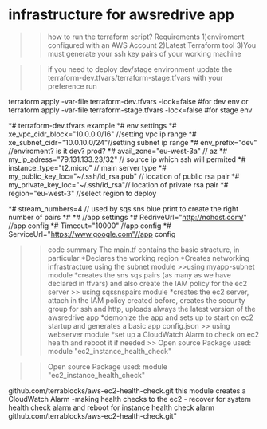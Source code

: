 # infrastructure for awsredrive app

>>how to run the terraform script?
Requirements
1)enviroment configured with an AWS Account 
2)Latest Terraform tool
3)You must generate your ssh key pairs of your working machine  

>>if you need to deploy dev/stage environment
update the terraform-dev.tfvars/terraform-stage.tfvars with your preference
run

terraform apply -var-file terraform-dev.tfvars -lock=false #for dev env
or
terraform apply -var-file terraform-stage.tfvars -lock=false #for stage env



*#   terraform-dev.tfvars example
*#   env settings
*#   xe_vpc_cidr_block="10.0.0.0/16" //setting vpc ip range
*#   xe_subnet_cidr="10.0.10.0/24"//setting subnet  ip range
*#   env_prefix="dev" //enviroment? is it dev? prod?
*#   avail_zone="eu-west-3a" // az
*#   my_ip_adress="79.131.133.23/32" // source ip which ssh will permited
*#   instance_type="t2.micro" // main server type
*#   my_public_key_loc="~/.ssh/id_rsa.pub"  // location of public rsa pair
*#   my_private_key_loc="~/.ssh/id_rsa"// location of private rsa pair
*#   region="eu-west-3" //select region to deploy

*#   stream_numbers=4 // used by sqs sns blue print to create the right number of pairs
*#
*#   //app settings
*#   RedriveUrl="http://nohost.com/" //app config
*#   Timeout="10000" //app config
*#   ServiceUrl="https://www.google.com"//app config


>>code summary
The main.tf  contains the basic stracture, in particular 
*Declares the working region
*Creates networking infrastracture using the subnet module  >>using myapp-subnet module
*creates the sns sqs pairs (as many as we have declared in tfvars) and also create the IAM policy for the ec2 server >> using sqssnspairs module
*creates the ec2 server, attach in the IAM policy created before, creates the security group for ssh and http, uploads always the latest version of the awsredrive app
*demonize the app and sets up to start on  ec2 startup and generates a basic app config.json >> using webserver module
*set up a CloudWatch Alarm to check on ec2 health and reboot it if needed >> Open source Package used: module "ec2_instance_health_check" 



>>Open source Package used:
module "ec2_instance_health_check" 

github.com/terrablocks/aws-ec2-health-check.git
this module creates a CloudWatch Alarm -making health checks to the ec2 -
recover for system health check alarm and reboot for instance health check alarm
github.com/terrablocks/aws-ec2-health-check.git"